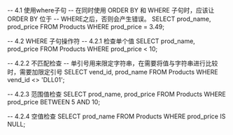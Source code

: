 
-- 4.1 使用where子句
-- 在同时使用 ORDER BY 和 WHERE 子句时，应该让 ORDER BY 位于
-- WHERE之后，否则会产生错误。
SELECT prod_name, prod_price
FROM Products
WHERE prod_price = 3.49;

-- 4.2 WHERE 子句操作符
-- 4.2.1 检查单个值
SELECT prod_name, prod_price
FROM Products
WHERE prod_price < 10;

-- 4.2.2 不匹配检查
-- 单引号用来限定字符串，在需要将值与字符串进行比较时，需要加限定引号
SELECT vend_id, prod_name
FROM Products
WHERE vend_id <> 'DLL01';

-- 4.2.3 范围值检查
SELECT prod_name, prod_price
FROM Products
WHERE prod_price BETWEEN 5 AND 10;

-- 4.2.4 空值检查
SELECT prod_name
FROM Products
WHERE prod_price IS NULL;

